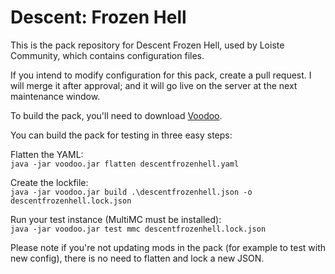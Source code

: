 # Descent: Frozen Hell
This is the pack repository for Descent Frozen Hell, used by Loiste Community, which contains configuration files.

If you intend to modify configuration for this pack, create a pull request. I will merge it after approval; and it will go live on the server at the next maintenance window.

To build the pack, you'll need to download [Voodoo](https://github.com/elytra/Voodoo).

You can build the pack for testing in three easy steps:

Flatten the YAML: \
`java -jar voodoo.jar flatten descentfrozenhell.yaml`

Create the lockfile: \
`java -jar voodoo.jar build .\descentfrozenhell.json -o descentfrozenhell.lock.json`

Run your test instance (MultiMC must be installed): \
`java -jar voodoo.jar test mmc descentfrozenhell.lock.json`

Please note if you're not updating mods in the pack (for example to test with new config), there is no need to flatten and lock a new JSON.